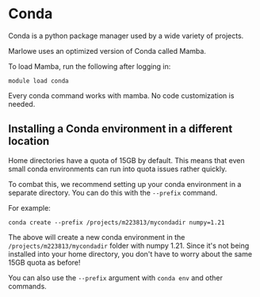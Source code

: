 # Conda

Conda is a python package manager used by a wide variety of projects.

Marlowe uses an optimized version of Conda called Mamba.

To load Mamba, run the following after logging in:

```
module load conda
```

Every conda command works with mamba. No code customization is needed.

## Installing a Conda environment in a different location

Home directories have a quota of 15GB by default. This means that even small conda environments can run into quota issues rather quickly.

To combat this, we recommend setting up your conda environment in a separate directory. You can do this with the `--prefix` command.

For example:
```
conda create --prefix /projects/m223813/mycondadir numpy=1.21
```
The above will create a new conda environment in the `/projects/m223813/mycondadir` folder with numpy 1.21. Since it's not being installed into your home directory, you don't have to worry about the same 15GB quota as before!

You can also use the `--prefix` argument with `conda env` and other commands.